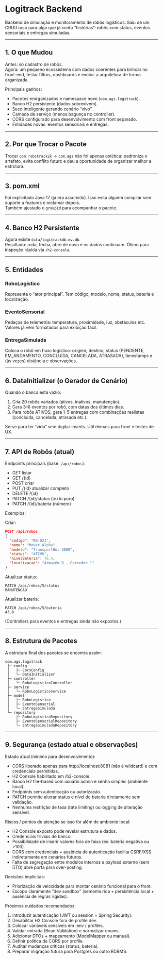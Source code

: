 # Logitrack Backend

Backend de simulação e monitoramento de robôs logísticos. Saiu de um CRUD raso para algo que já conta “histórias”: robôs com status, eventos sensoriais e entregas simuladas.

---

## 1. O que Mudou 

Antes: só cadastro de robôs.  
Agora: um pequeno ecossistema com dados coerentes para brincar no front-end, testar filtros, dashboards e evoluir a arquitetura de forma organizada.

Principais ganhos:
- Pacotes reorganizados e namespace novo (`com.ags.logitrack`).
- Banco H2 persistente (dados sobrevivem).
- Seed inteligente gerando cenário “vivo”.
- Camada de serviço (menos bagunça no controller).
- CORS configurado para desenvolvimento com front separado.
- Entidades novas: eventos sensoriais e entregas.

---

## 2. Por que Trocar o Pacote

Trocar `com.robotrack2k` → `com.ags` não foi apenas estética: padroniza o artefato, evita conflito futuro e deu a oportunidade de organizar melhor a estrutura.

---

## 3. pom.xml

Foi explicitado Java 17 (já era assumido). Isso evita alguém compilar sem suporte a features e reclamar depois.  
Também ajustado o `groupId` para acompanhar o pacote.

---

## 4. Banco H2 Persistente

Agora existe `data/logitrackdb.mv.db`.  
Resultado: roda, fecha, abre de novo e os dados continuam. Ótimo para inspeção rápida via `/h2-console`.

---

## 5. Entidades

### RoboLogistico
Representa o “ator principal”. Tem código, modelo, nome, status, bateria e localização.

### EventoSensorial
Pedaços de telemetria: temperatura, proximidade, luz, obstáculos etc. Valores já vêm formatados para exibição fácil.

### EntregaSimulada
Coloca o robô em fluxo logístico: origem, destino, status (PENDENTE, EM_ANDAMENTO, CONCLUÍDA, CANCELADA, ATRASADA), timestamps e (às vezes) distância e observações.

---

## 6. DataInitializer (o Gerador de Cenário)

Quando o banco está vazio:
1. Cria 20 robôs variados (ativos, inativos, manutenção).
2. Gera 3–8 eventos por robô, com datas dos últimos dias.
3. Para robôs ATIVOS, gera 1–5 entregas com combinações realistas (concluída, cancelada, atrasada etc.).

Serve para ter “vida” sem digitar inserts. Útil demais para front e testes de UX.

---

## 7. API de Robôs (atual)

Endpoints principais (base: `/api/robos`):
- GET listar
- GET /{id}
- POST criar
- PUT /{id} atualizar completo
- DELETE /{id}
- PATCH /{id}/status (texto puro)
- PATCH /{id}/bateria (número)

Exemplos:

Criar:
```json
POST /api/robos
{
  "codigo": "RB-021",
  "nome": "Mover Alpha",
  "modelo": "TransportBot 3000",
  "status": "ATIVO",
  "nivelBateria": 76.4,
  "localizacao": "Armazém D - Corredor 1"
}
```

Atualizar status:
```
PATCH /api/robos/5/status
MANUTENCAO
```

Atualizar bateria:
```
PATCH /api/robos/5/bateria
43.8
```

(Controllers para eventos e entregas ainda não expostos.)

---


## 8. Estrutura de Pacotes
A estrutura final dos pacotes se encontra assim:
```
com.ags.logitrack
 ├─ config
 │   ├─ CorsConfig
 │   └─ DataInitializer
 ├─ controller
 │   └─ RoboLogisticoController
 ├─ service
 │   └─ RoboLogisticoService
 ├─ model
 │   ├─ RoboLogistico
 │   ├─ EventoSensorial
 │   └─ EntregaSimulada
 └─ repository
     ├─ RoboLogisticoRepository
     ├─ EventoSensorialRepository
     └─ EntregaSimuladaRepository
```

---

## 9. Segurança (estado atual e observações)

Estado atual (mínimo para desenvolvimento):
- CORS liberado apenas para http://localhost:8081 (não é wildcard) e com credenciais permitidas.
- H2 Console habilitado em /h2-console.
- Banco H2 file-based com usuário admin e senha simples (ambiente local).
- Endpoints sem autenticação ou autorização.
- PATCH permite alterar status e nível de bateria diretamente sem validação.
- Nenhuma restrição de taxa (rate limiting) ou logging de alteração sensível.

Riscos / pontos de atenção se isso for além de ambiente local:
- H2 Console exposto pode revelar estrutura e dados.
- Credenciais triviais de banco.
- Possibilidade de inserir valores fora de faixa (ex: bateria negativa ou >100).
- CORS com credenciais + ausência de autenticação facilita CSRF/XSS indiretamente em cenários futuros.
- Falta de segregação entre modelos internos e payload externo (sem DTO) abre porta para over-posting.

Decisões implícitas:
- Priorização de velocidade para montar cenário funcional para o front.
- Escopo claramente “dev sandbox” (semente rica + persistência local + ausência de regras rígidas).

Próximos cuidados recomendados:
1. Introduzir autenticação (JWT ou session + Spring Security).
2. Desabilitar H2 Console fora de profile dev.
3. Colocar variáveis sensíveis em .env / profiles.
4. Validar entrada (Bean Validation) e normalizar enums.
5. Adicionar DTOs + mapeamento (ModelMapper ou manual).
6. Definir política de CORS por profile.
7. Auditar mudanças críticas (status, bateria).
8. Preparar migração futura para Postgres ou outro RDBMS.